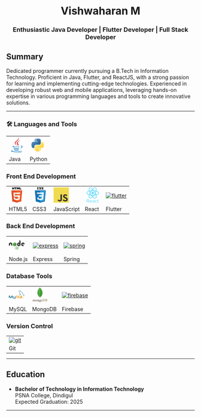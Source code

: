<h1 align="center">Vishwaharan M </h1>
<h3 align="center">Enthusiastic Java Developer | Flutter Developer | Full Stack Developer</h3>

## Summary

Dedicated programmer currently pursuing a B.Tech in Information Technology. Proficient in Java, Flutter, and ReactJS, with a strong passion for learning and implementing cutting-edge technologies. Experienced in developing robust web and mobile applications, leveraging hands-on expertise in various programming languages and tools to create innovative solutions.

---

<h3>🛠 Languages and Tools</h3>
<table>
  <tr>
    <td><a target="_blank" href="https://raw.githubusercontent.com/devicons/devicon/master/icons/java/java-original.svg"><img src="https://raw.githubusercontent.com/devicons/devicon/master/icons/java/java-original.svg" alt="java" width="42" height="42" /></a></td>
    <td><a target="_blank" href="https://raw.githubusercontent.com/devicons/devicon/master/icons/python/python-original.svg"><img src="https://raw.githubusercontent.com/devicons/devicon/master/icons/python/python-original.svg" alt="python" width="42" height="42" /></a></td>
  </tr>
  <tr>
    <td>Java</td>
    <td>Python</td>
  </tr>
</table>

<h3>Front End Development</h3>
<table>
  <tr>
    <td><a target="_blank" href="https://raw.githubusercontent.com/devicons/devicon/master/icons/html5/html5-original-wordmark.svg"><img src="https://raw.githubusercontent.com/devicons/devicon/master/icons/html5/html5-original-wordmark.svg" alt="html5" width="42" height="42" /></a></td>
    <td><a target="_blank" href="https://raw.githubusercontent.com/devicons/devicon/master/icons/css3/css3-original-wordmark.svg"><img src="https://raw.githubusercontent.com/devicons/devicon/master/icons/css3/css3-original-wordmark.svg" alt="css3" width="42" height="42" /></a></td>
    <td><a target="_blank" href="https://raw.githubusercontent.com/devicons/devicon/master/icons/javascript/javascript-original.svg"><img src="https://raw.githubusercontent.com/devicons/devicon/master/icons/javascript/javascript-original.svg" alt="javascript" width="42" height="42" /></a></td>
    <td><a target="_blank" href="https://raw.githubusercontent.com/devicons/devicon/master/icons/react/react-original-wordmark.svg"><img src="https://raw.githubusercontent.com/devicons/devicon/master/icons/react/react-original-wordmark.svg" alt="react" width="42" height="42" /></a></td>
    <td><a target="_blank" href="https://www.vectorlogo.zone/logos/flutterio/flutterio-icon.svg"><img src="https://www.vectorlogo.zone/logos/flutterio/flutterio-icon.svg" alt="flutter" width="42" height="42" /></a></td>
  </tr>
  <tr>
    <td>HTML5</td>
    <td>CSS3</td>
    <td>JavaScript</td>
    <td>React</td>
    <td>Flutter</td>
  </tr>
</table>

<h3>Back End Development</h3>
<table>
  <tr>
    <td><a target="_blank" href="https://raw.githubusercontent.com/devicons/devicon/master/icons/nodejs/nodejs-original-wordmark.svg"><img src="https://raw.githubusercontent.com/devicons/devicon/master/icons/nodejs/nodejs-original-wordmark.svg" alt="nodejs" width="42" height="42" /></a></td>
    <td><a target="_blank" href="https://www.vectorlogo.zone/logos/expressjs/expressjs-icon.svg"><img src="https://www.vectorlogo.zone/logos/expressjs/expressjs-icon.svg" alt="express" width="42" height="42" /></a></td>
    <td><a target="_blank" href="https://www.vectorlogo.zone/logos/springio/springio-icon.svg"><img src="https://www.vectorlogo.zone/logos/springio/springio-icon.svg" alt="spring" width="42" height="42" /></a></td>
  </tr>
  <tr>
    <td>Node.js</td>
    <td>Express</td>
    <td>Spring</td>
  </tr>
</table>

<h3>Database Tools</h3>
<table>
  <tr>
    <td><a target="_blank" href="https://raw.githubusercontent.com/devicons/devicon/master/icons/mysql/mysql-original-wordmark.svg"><img src="https://raw.githubusercontent.com/devicons/devicon/master/icons/mysql/mysql-original-wordmark.svg" alt="mysql" width="42" height="42" /></a></td>
    <td><a target="_blank" href="https://raw.githubusercontent.com/devicons/devicon/master/icons/mongodb/mongodb-original-wordmark.svg"><img src="https://raw.githubusercontent.com/devicons/devicon/master/icons/mongodb/mongodb-original-wordmark.svg" alt="mongodb" width="42" height="42" /></a></td>
    <td><a target="_blank" href="https://www.vectorlogo.zone/logos/firebase/firebase-icon.svg"><img src="https://www.vectorlogo.zone/logos/firebase/firebase-icon.svg" alt="firebase" width="42" height="42" /></a></td>
  </tr>
  <tr>
    <td>MySQL</td>
    <td>MongoDB</td>
    <td>Firebase</td>
  </tr>
</table>

<h3>Version Control</h3>
<table>
  <tr>
    <td><a target="_blank" href="https://www.vectorlogo.zone/logos/git-scm/git-scm-icon.svg"><img src="https://www.vectorlogo.zone/logos/git-scm/git-scm-icon.svg" alt="git" width="42" height="42" /></a></td>
  </tr>
  <tr>
    <td>Git</td>
  </tr>
</table>




---

## Education

- **Bachelor of Technology in Information Technology**  
  PSNA College, Dindigul  
  Expected Graduation: 2025


---